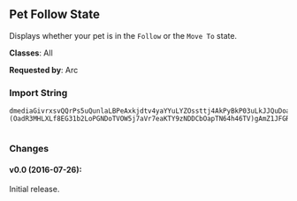 ## Pet Follow State

Displays whether your pet is in the `Follow` or the `Move To` state.

**Classes**: All

**Requested by**: Arc

### Import String

    dmediaGivrxsvQQrPs5uQunlaLBPeAxkjdtv4yaYYuLYZOssttj4AkPyBkP03uLkJJQuDoav3JcTpvPkhujAHuPOhcQyIuG0fvjTrqv(ivs5KuLSsQyMGQ6MGkTtvIFsvmuQelLc4Pqnvv1vPsPTsbQVsLunwQuyVc)fGbtoSkwmvs8yqMSK6YsTzQQptrnAq50k1QPaXRPkLzROBlj7gYVP0WPs1YL45anDrxxHTtr(UQKXtbDELuTF0bqXpW1XpWhOCBrGXpWB0oJFGHgGPTkWtl0zsTKYi1zuoaAKj6mTqNjvP9lnimVqzxmDMugPES6XAOZ0cDMuZdyAG2V0GWOmsTiWboWPZ0cDMuGWSJzngM9fDMwOZKczFrh6mTqNjLVDoTV(TH5O0ugPm3P5P1voZBpD56ha88aF47X1b8V6gF3AGRpVtNPf6mPQSM6V93gMJstzKYCNMNwx5mV90LRFaW1JbFfW3dG)v347wdC95D6qNPf6mP8hiOCBruL2V0GWUDNouuuu(2c1MYifqaJ6IBHlaxU(bSeoFV8Cbag(E(yQAlDOOOOOOOOMwOZKcDQAGrbayuzByoknWOaamQn4sOCBQPms5AD6sNlHYTf5fY3EBFNouuuuuuuuBFQn4sOCBQPsynIouuuuuuuuuuuuBFk0PQPmAK6Plx)awcNVxEUaaEEGp8946pPsynIouuuuuuuuuuuuuuuulxLTH5O0ugP8TZP91VnmhLMouuuuuuuuuuuuuuuulxHovnLrQNWZoN2xpPdfffffffffffffffvPZrbrLLrthkkkkkkkkkkkQEc2BFk0PQPmAK6Plx)awcNVxEUaaUEm4Ra(EEsLWAeDOOOOOOOOOOOOOOOOwUkBdZrPPmsvzn1F7VnmhLMouuuuuuuuuuuuuuuulxHovnLrQNW1AQP(2N0HIIIIIIIIIIIIIIIQ05OGOYYOPdfffffffffffvJQPdfffffffvJQPdfffvJQPdfffvPZrbr5FMGnDAunDOJ)abLBlIA5QSSnBUl3UthkkkkK9fLrkxRZ)UQVDNouuuuBFkK9f1IuZdyAG2V0GWOEpQs7xAqyEHYUy6mPsynIouuuuuuuuGWSJzngM9fLrQs7xAqy3UthkkkkkkkQ5bmnq7xAqyugPq2x0HIIIQr10HIIIQ05OGOaHzhZAmm7l60O6axBbanatBv4MrgzGpq52u)lBZM7cCT1DCzrGEe46gekWllquMES6b1BpaATl(4Dl(2AdC9g0Gmqq52uh4ZCg46nO7ZZ648a5nWa)(OadR3MHLXLf8EG31b2LoPGNDoTVOW5j7aVr7eaKTY9zNDDCbOapTN64h46TV)gAmZ1JFGRgZCh)iJmW(hOCBrXpWvJzUJFKrgy3n5EEMnkJFGRgZCh)iJmWLduh)axnM5o(rgzGl2zh)axnM5o(rgzGZZSrz8dC1yM74hzKrgy0O6x2Mn3fW4cqbU0M3w0FD37aVHSOadMhiVbchlkpBuvJYa7XTFSxg0RbgmpqEd0f7gLb(7XLaNLTzZDj(bgcwd5TapCV(KDGHgGPTkW(deuUTOB3PkDokiQZOCa0itRYY2S5UC7ovJQdm0amTvEbzrb2FGGYTfD7ovPZrbrDgLdGgzAv2gMJst1O6adnatB1Ltvhy)bck3w0T7uLohfe1zuoaAKPvOtvt1O6adnatBfGCD37adMNCag42uJYadhlQENBlcmW56U3bgAaM2QapqTPgLb(msBGhGnGbANHBgzGhOSSnBUlXpWqdW0wfy)bck3w0T7uLohfevwgnvJQJmWV21jS4YcEpWg6X3hSZaElUWAw7Aa6DV9aOhpa(Jfa(7c)fxWvd86E89b7mU4QaTqKbUkW1bgmWVT6Tvpw59aBkUa0cVbuKra
     

### Changes

#### v0.0 (2016-07-26):

Initial release.
